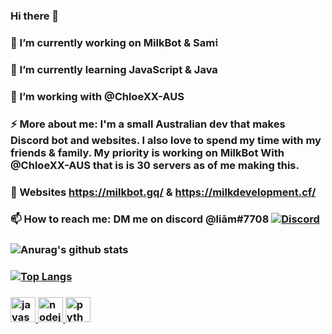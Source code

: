 ### Hi there 👋
### 🔭 I’m currently working on MilkBot & Sam𝔦
### 🌱 I’m currently learning JavaScript & Java
### 🤔 I’m working with @ChloeXX-AUS
### ⚡ More about me: I'm a small Australian dev that makes Discord bot and websites. I also love to spend my time with my friends & family. My priority is working on MilkBot With @ChloeXX-AUS that is is 30 servers as of me making this.
### 💬 Websites https://milkbot.gq/ & https://milkdevelopment.cf/
### 📫 How to reach me: DM me on discord @liām#7708 [![Discord](https://img.shields.io/discord/754965974167453737.svg?label=&logo=discord&logoColor=ffffff&color=7389D8&labelColor=6A7EC2&style=flat-square)](https://discord.ggWuq9qbr/)
### ![Anurag's github stats](https://github-readme-stats.vercel.app/api?username=liamobr-art&show_icons=true&theme=tokyonight) 
### [![Top Langs](https://github-readme-stats.vercel.app/api/top-langs/?username=liamobr-art&layout=compact&theme=tokyonight)](https://github.com/anuraghazra/github-readme-stats)
### <p align="left"> <a href="https://developer.mozilla.org/en-US/docs/Web/JavaScript" target="_blank"> <img src="https://devicons.github.io/devicon/devicon.git/icons/javascript/javascript-original.svg" alt="javascript" width="40" height="40"/> </a> <a href="https://nodejs.org" target="_blank"> <img src="https://devicons.github.io/devicon/devicon.git/icons/nodejs/nodejs-original-wordmark.svg" alt="nodejs" width="40" height="40"/> </a>  <a href="https://www.python.org" target="_blank"> <img src="https://devicons.github.io/devicon/devicon.git/icons/python/python-original.svg" alt="python" width="40" height="40"/> </a> </p>

